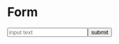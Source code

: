 # Form

<form><input type="text" id="one" placeholder="input text"><input type="submit" value="submit"></form>
